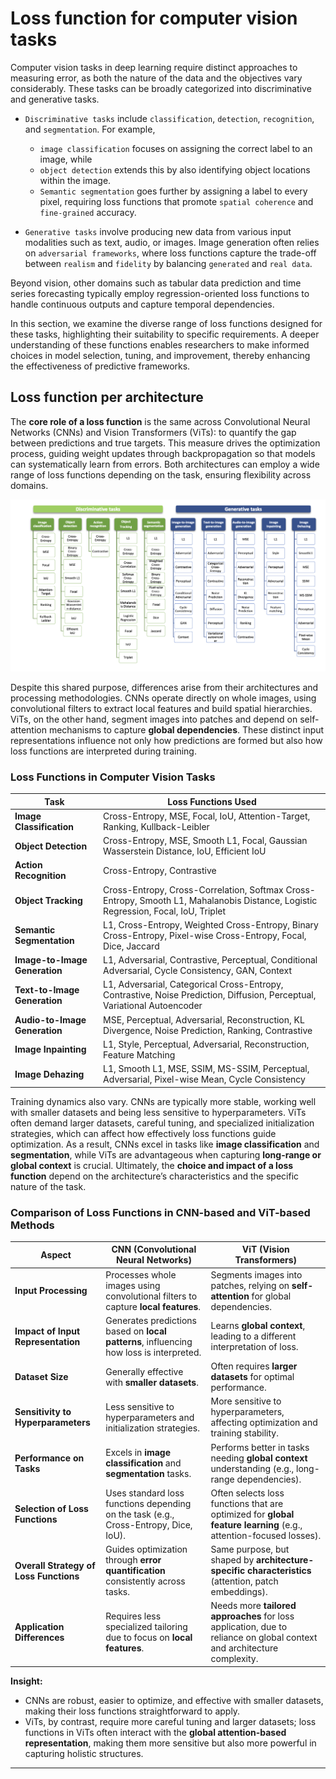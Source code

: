 # Loss function for computer vision tasks

Computer vision tasks in deep learning require distinct approaches to measuring error, as both the nature of the data and the objectives vary considerably. These tasks can be broadly categorized into discriminative and generative tasks.

- `Discriminative tasks` include `classification`, `detection`, `recognition`, and `segmentation`. For example, 
  - `image classification` focuses on assigning the correct label to an image, while 
  - `object detection` extends this by also identifying object locations within the image. 
  - `Semantic segmentation` goes further by assigning a label to every pixel, requiring loss functions that promote `spatial coherence` and `fine-grained` accuracy.

- `Generative tasks` involve producing new data from various input modalities such as text, audio, or images. Image generation often relies on `adversarial frameworks`, where loss functions capture the trade-off between `realism` and `fidelity` by balancing `generated` and `real data`.

Beyond vision, other domains such as tabular data prediction and time series forecasting typically employ regression-oriented loss functions to handle continuous outputs and capture temporal dependencies.

In this section, we examine the diverse range of loss functions designed for these tasks, highlighting their suitability to specific requirements. A deeper understanding of these functions enables researchers to make informed choices in model selection, tuning, and improvement, thereby enhancing the effectiveness of predictive frameworks.







## Loss function per architecture

The **core role of a loss function** is the same across Convolutional Neural Networks (CNNs) and Vision Transformers (ViTs): to quantify the gap between predictions and true targets. This measure drives the optimization process, guiding weight updates through backpropagation so that models can systematically learn from errors. Both architectures can employ a wide range of loss functions depending on the task, ensuring flexibility across domains.



![Alt text](../images/loss-per-arch.png)

Despite this shared purpose, differences arise from their architectures and processing methodologies. CNNs operate directly on whole images, using convolutional filters to extract local features and build spatial hierarchies. ViTs, on the other hand, segment images into patches and depend on self-attention mechanisms to capture **global dependencies**. These distinct input representations influence not only how predictions are formed but also how loss functions are interpreted during training.


### **Loss Functions in Computer Vision Tasks**

| **Task**                      | **Loss Functions Used**                                                                                                            |
| ----------------------------- | ---------------------------------------------------------------------------------------------------------------------------------- |
| **Image Classification**      | Cross-Entropy, MSE, Focal, IoU, Attention-Target, Ranking, Kullback-Leibler                                                        |
| **Object Detection**          | Cross-Entropy, MSE, Smooth L1, Focal, Gaussian Wasserstein Distance, IoU, Efficient IoU                                            |
| **Action Recognition**        | Cross-Entropy, Contrastive                                                                                                         |
| **Object Tracking**           | Cross-Entropy, Cross-Correlation, Softmax Cross-Entropy, Smooth L1, Mahalanobis Distance, Logistic Regression, Focal, IoU, Triplet |
| **Semantic Segmentation**     | L1, Cross-Entropy, Weighted Cross-Entropy, Binary Cross-Entropy, Pixel-wise Cross-Entropy, Focal, Dice, Jaccard                    |
| **Image-to-Image Generation** | L1, Adversarial, Contrastive, Perceptual, Conditional Adversarial, Cycle Consistency, GAN, Context                                 |
| **Text-to-Image Generation**  | L1, Adversarial, Categorical Cross-Entropy, Contrastive, Noise Prediction, Diffusion, Perceptual, Variational Autoencoder          |
| **Audio-to-Image Generation** | MSE, Perceptual, Adversarial, Reconstruction, KL Divergence, Noise Prediction, Ranking, Contrastive                                |
| **Image Inpainting**          | L1, Style, Perceptual, Adversarial, Reconstruction, Feature Matching                                                               |
| **Image Dehazing**            | L1, Smooth L1, MSE, SSIM, MS-SSIM, Perceptual, Adversarial, Pixel-wise Mean, Cycle Consistency                                     |


Training dynamics also vary. CNNs are typically more stable, working well with smaller datasets and being less sensitive to hyperparameters. ViTs often demand larger datasets, careful tuning, and specialized initialization strategies, which can affect how effectively loss functions guide optimization. As a result, CNNs excel in tasks like **image classification** and **segmentation**, while ViTs are advantageous when capturing **long-range or global context** is crucial. Ultimately, the **choice and impact of a loss function** depend on the architecture’s characteristics and the specific nature of the task.


### **Comparison of Loss Functions in CNN-based and ViT-based Methods**

| **Aspect**                             | **CNN (Convolutional Neural Networks)**                                                 | **ViT (Vision Transformers)**                                                                                           |
| -------------------------------------- | --------------------------------------------------------------------------------------- | ----------------------------------------------------------------------------------------------------------------------- |
| **Input Processing**                   | Processes whole images using convolutional filters to capture **local features**.       | Segments images into patches, relying on **self-attention** for global dependencies.                                    |
| **Impact of Input Representation**     | Generates predictions based on **local patterns**, influencing how loss is interpreted. | Learns **global context**, leading to a different interpretation of loss.                                               |
| **Dataset Size**                       | Generally effective with **smaller datasets**.                                          | Often requires **larger datasets** for optimal performance.                                                             |
| **Sensitivity to Hyperparameters**     | Less sensitive to hyperparameters and initialization strategies.                        | More sensitive to hyperparameters, affecting optimization and training stability.                                       |
| **Performance on Tasks**               | Excels in **image classification** and **segmentation** tasks.                          | Performs better in tasks needing **global context** understanding (e.g., long-range dependencies).                      |
| **Selection of Loss Functions**        | Uses standard loss functions depending on the task (e.g., Cross-Entropy, Dice, IoU).    | Often selects loss functions that are optimized for **global feature learning** (e.g., attention-focused losses).       |
| **Overall Strategy of Loss Functions** | Guides optimization through **error quantification** consistently across tasks.         | Same purpose, but shaped by **architecture-specific characteristics** (attention, patch embeddings).                    |
| **Application Differences**            | Requires less specialized tailoring due to focus on **local features**.                 | Needs more **tailored approaches** for loss application, due to reliance on global context and architecture complexity. |



**Insight:**

* CNNs are robust, easier to optimize, and effective with smaller datasets, making their loss functions straightforward to apply.
* ViTs, by contrast, require more careful tuning and larger datasets; loss functions in ViTs often interact with the **global attention-based representation**, making them more sensitive but also more powerful in capturing holistic structures.

---


















































































































































